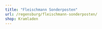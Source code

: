 ```yaml
---
title: "Fleischmann Sonderposten"
url: /regensburg/fleischmann-sonderposten/
shop: Kramladen
---
```


